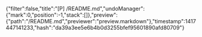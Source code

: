 {"filter":false,"title":"[P] /README.md","undoManager":{"mark":0,"position":-1,"stack":[]},"preview":{"path":"/README.md","previewer":"preview.markdown"},"timestamp":1417447141233,"hash":"da39a3ee5e6b4b0d3255bfef95601890afd80709"}